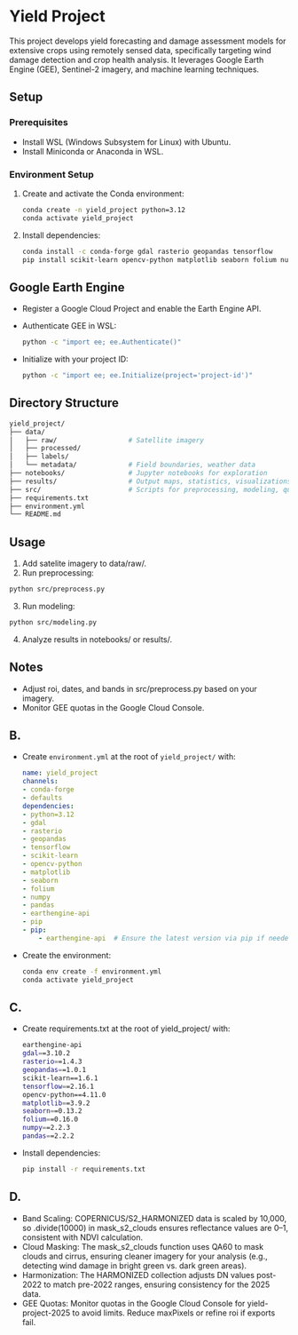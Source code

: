 # Yield Project

This project develops yield forecasting and damage assessment models for extensive crops using remotely sensed data, specifically targeting wind damage detection and crop health analysis. It leverages Google Earth Engine (GEE), Sentinel-2 imagery, and machine learning techniques.

## Setup

### Prerequisites
- Install WSL (Windows Subsystem for Linux) with Ubuntu.
- Install Miniconda or Anaconda in WSL.

### Environment Setup
1. Create and activate the Conda environment:
   ```bash
   conda create -n yield_project python=3.12
   conda activate yield_project
   ```

2. Install dependencies:
    ```bash
    conda install -c conda-forge gdal rasterio geopandas tensorflow
    pip install scikit-learn opencv-python matplotlib seaborn folium numpy pandas earthengine-api
    ```

## Google Earth Engine
- Register a Google Cloud Project and enable the Earth Engine API.
- Authenticate GEE in WSL:
  ```bash
  python -c "import ee; ee.Authenticate()"
  ```

- Initialize with your project ID:
  ```bash
  python -c "import ee; ee.Initialize(project='project-id')"
  ```

## Directory Structure
```bash
yield_project/
├── data/
│   ├── raw/                  # Satellite imagery 
│   ├── processed/             
│   ├── labels/               
│   └── metadata/             # Field boundaries, weather data
├── notebooks/                # Jupyter notebooks for exploration
├── results/                  # Output maps, statistics, visualizations
├── src/                      # Scripts for preprocessing, modeling, quantification
├── requirements.txt          
├── environment.yml           
└── README.md
```                 

## Usage
1. Add satelite imagery to data/raw/.
2. Run preprocessing:
  ```bash
  python src/preprocess.py
  ```
3. Run modeling:
  ```bash
  python src/modeling.py
  ```
4. Analyze results in notebooks/ or results/.

## Notes
- Adjust roi, dates, and bands in src/preprocess.py based on your imagery.
- Monitor GEE quotas in the Google Cloud Console.

## B.
- Create `environment.yml` at the root of `yield_project/` with:
    ```yaml
    name: yield_project
    channels:
    - conda-forge
    - defaults
    dependencies:
    - python=3.12
    - gdal
    - rasterio
    - geopandas
    - tensorflow
    - scikit-learn
    - opencv-python
    - matplotlib
    - seaborn
    - folium
    - numpy
    - pandas
    - earthengine-api
    - pip
    - pip:
        - earthengine-api  # Ensure the latest version via pip if needed
    ```

- Create the environment:
  ```bash
  conda env create -f environment.yml
  conda activate yield_project
  ```

## C. 
- Create requirements.txt at the root of yield_project/ with:
    ```bash
    earthengine-api
    gdal==3.10.2
    rasterio==1.4.3
    geopandas==1.0.1
    scikit-learn==1.6.1
    tensorflow==2.16.1
    opencv-python==4.11.0
    matplotlib==3.9.2
    seaborn==0.13.2
    folium==0.16.0
    numpy==2.2.3
    pandas==2.2.2
    ```
- Install dependencies:
  ```bash
  pip install -r requirements.txt
  ```

## D.
- Band Scaling: COPERNICUS/S2_HARMONIZED data is scaled by 10,000, so .divide(10000) in mask_s2_clouds ensures reflectance values are 0–1, consistent with NDVI calculation.
- Cloud Masking: The mask_s2_clouds function uses QA60 to mask clouds and cirrus, ensuring cleaner imagery for your analysis (e.g., detecting wind damage in bright green vs. dark green areas).
- Harmonization: The HARMONIZED collection adjusts DN values post-2022 to match pre-2022 ranges, ensuring consistency for the 2025 data.
- GEE Quotas: Monitor quotas in the Google Cloud Console for yield-project-2025 to avoid limits. Reduce maxPixels or refine roi if exports fail.


